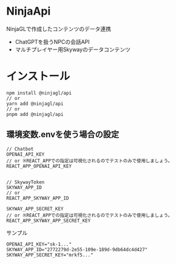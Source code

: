 # NinjaApi

NinjaGLで作成したコンテンツのデータ連携
- ChatGPTを扱うNPCの会話API
- マルチプレイヤー用Skywayのデータコンテンツ

# インストール

```
npm install @ninjagl/api
// or
yarn add @ninjagl/api
// or
pnpm add @ninjagl/api
```

## 環境変数.envを使う場合の設定

```
// Chatbot
OPENAI_API_KEY
// or ※REACT_APPでの指定は可視化されるのでテストのみで使用しましょう。
REACT_APP_OPENAI_API_KEY


// SkywayToken
SKYWAY_APP_ID
// or
REACT_APP_SKYWAY_APP_ID

SKYWAY_APP_SECRET_KEY
// or ※REACT_APPでの指定は可視化されるのでテストのみで使用しましょう。
REACT_APP_SKYWAY_APP_SECRET_KEY
```

サンプル
```env
OPENAI_API_KEY="sk-1..."
SKYWAY_APP_ID="2772279d-2e55-109e-189d-9db64dc4d427"
SKYWAY_APP_SECRET_KEY="mrkf5..."
```